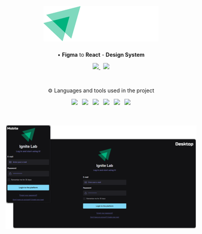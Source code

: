 <!--Heading-->
<br/>
<h1 align='center'>
  <img src='.github/ignite.svg' />
</h1>
<p align='center'>
  • <strong>Figma</strong> to <strong>React</strong> - <strong>Design System</strong>
</p>
<p align='center'>
  <a href='https://www.figma.com/file/SmB2xmwulqJrKiJD8pKgB2/Ignite-Lab-Design-System'>
    <img src='https://img.shields.io/badge/Template-4B275F?style=for-the-badge&logo=figma&logoColor=white' />
  </a>&nbsp;
  <a href='https://pedrvisk.github.io/Ignite-DesignSystem/'>
    <img src='https://img.shields.io/badge/Docs-ff528c?style=for-the-badge&logo=storybook&logoColor=white' />
  </a>
</p>
<br/>
<!--/Heading-->

<!--Section-->
<p align='center'>
  ⚙️ Languages and tools used in the project
</p>
<p align='center'>
  <img src='https://img.shields.io/badge/TypeScript-007ACC?style=for-the-badge&logo=typescript&logoColor=white' />&nbsp;&nbsp;
  <img src='https://img.shields.io/badge/Vite-20232A?style=for-the-badge&logo=vite&logoColor=white' />&nbsp;&nbsp;
  <img src='https://img.shields.io/badge/Storybook-ff528c?style=for-the-badge&logo=storybook&logoColor=white' />&nbsp;&nbsp;
  <img src='https://img.shields.io/badge/TailwindCSS-38B2AC?style=for-the-badge&logo=tailwind-css&logoColor=white' />&nbsp;&nbsp;
	<img src='https://img.shields.io/badge/Radix_UI-000000?style=for-the-badge&logo=r&logoColor=white' />&nbsp;&nbsp;
  <img src='https://img.shields.io/badge/Figma-4B275F?style=for-the-badge&logo=figma&logoColor=white' />
</p>
<br/>
<!--/Section-->

<!--Section-->
<h4 align='center'>
  <img alt='Preview' src='.github/preview.png' />
</4>
<!--/Section-->
